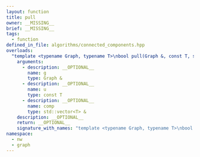 ```yaml
---
layout: function
title: pull
owner: __MISSING__
brief: __MISSING__
tags:
  - function
defined_in_file: algorithms/connected_components.hpp
overloads:
  "template <typename Graph, typename T>\nbool pull(Graph &, const T, std::vector<T> &)":
    arguments:
      - description: __OPTIONAL__
        name: g
        type: Graph &
      - description: __OPTIONAL__
        name: u
        type: const T
      - description: __OPTIONAL__
        name: comp
        type: std::vector<T> &
    description: __OPTIONAL__
    return: __OPTIONAL__
    signature_with_names: "template <typename Graph, typename T>\nbool pull(Graph & g, const T u, std::vector<T> & comp)"
namespace:
  - nw
  - graph
---
```

